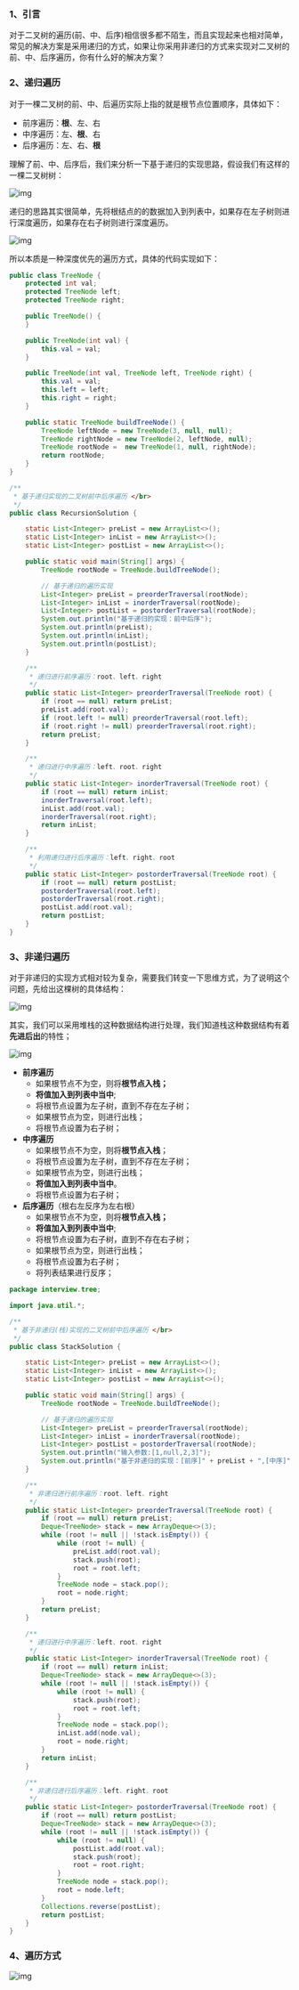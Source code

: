 ### 1、引言

对于二叉树的遍历(前、中、后序)相信很多都不陌生，而且实现起来也相对简单，常见的解决方案是采用递归的方式，如果让你采用非递归的方式来实现对二叉树的前、中、后序遍历，你有什么好的解决方案？

### 2、递归遍历

对于一棵二叉树的前、中、后遍历实际上指的就是根节点位置顺序，具体如下：

- 前序遍历：**根**、左、右
- 中序遍历：左、**根**、右
- 后序遍历：左、右、**根**

理解了前、中、后序后，我们来分析一下基于递归的实现思路，假设我们有这样的一棵二叉树树：

![img](http://assets.processon.com/chart_image/6391b4225175706dfec95152.png)

递归的思路其实很简单，先将根结点的的数据加入到列表中，如果存在左子树则进行深度遍历，如果存在右子树则进行深度遍历。

![img](http://assets.processon.com/chart_image/63928d6f1e08531f4196396a.png)

所以本质是一种深度优先的遍历方式，具体的代码实现如下：

```java
public class TreeNode {
    protected int val;
    protected TreeNode left;
    protected TreeNode right;

    public TreeNode() {
    }

    public TreeNode(int val) {
        this.val = val;
    }

    public TreeNode(int val, TreeNode left, TreeNode right) {
        this.val = val;
        this.left = left;
        this.right = right;
    }

    public static TreeNode buildTreeNode() {
        TreeNode leftNode = new TreeNode(3, null, null);
        TreeNode rightNode = new TreeNode(2, leftNode, null);
        TreeNode rootNode =  new TreeNode(1, null, rightNode);
        return rootNode;
    }
}

/**
 * 基于递归实现的二叉树前中后序遍历 </br>
 */
public class RecursionSolution {

    static List<Integer> preList = new ArrayList<>();
    static List<Integer> inList = new ArrayList<>();
    static List<Integer> postList = new ArrayList<>();

    public static void main(String[] args) {
        TreeNode rootNode = TreeNode.buildTreeNode();

        // 基于递归的遍历实现
        List<Integer> preList = preorderTraversal(rootNode);
        List<Integer> inList = inorderTraversal(rootNode);
        List<Integer> postList = postorderTraversal(rootNode);
        System.out.println("基于递归的实现：前中后序");
        System.out.println(preList);
        System.out.println(inList);
        System.out.println(postList);
    }

    /**
     * 递归进行前序遍历：root、left、right
     */
    public static List<Integer> preorderTraversal(TreeNode root) {
        if (root == null) return preList;
        preList.add(root.val);
        if (root.left != null) preorderTraversal(root.left);
        if (root.right != null) preorderTraversal(root.right);
        return preList;
    }

    /**
     * 递归进行中序遍历：left、root、right
     */
    public static List<Integer> inorderTraversal(TreeNode root) {
        if (root == null) return inList;
        inorderTraversal(root.left);
        inList.add(root.val);
        inorderTraversal(root.right);
        return inList;
    }

    /**
     * 利用递归进行后序遍历：left、right、root
     */
    public static List<Integer> postorderTraversal(TreeNode root) {
        if (root == null) return postList;
        postorderTraversal(root.left);
        postorderTraversal(root.right);
        postList.add(root.val);
        return postList;
    }
}
```

### 3、非递归遍历

对于非递归的实现方式相对较为复杂，需要我们转变一下思维方式，为了说明这个问题，先给出这棵树的具体结构：

![img](http://assets.processon.com/chart_image/6391b4225175706dfec95152.png)

其实，我们可以采用堆栈的这种数据结构进行处理，我们知道栈这种数据结构有着**先进后出**的特性；

![img](http://assets.processon.com/chart_image/63929266f346fb465a7d4664.png)

- **前序遍历**
  - 如果根节点不为空，则将**根节点入栈；**
  - **将值加入到列表中当中**;
  - 将根节点设置为左子树，直到不存在左子树；
  - 如果根节点为空，则进行出栈；
  - 将根节点设置为右子树；
- **中序遍历**
  - 如果根节点不为空，则将**根节点入栈**；
  - 将根节点设置为左子树，直到不存在左子树；
  - 如果根节点为空，则进行出栈；
  - **将值加入到列表中当中**。
  - 将根节点设置为右子树；
- **后序遍历**（根右左反序为左右根）
  - 如果根节点不为空，则将**根节点入栈；**
  - **将值加入到列表中当中**;
  - 将根节点设置为右子树，直到不存在右子树；
  - 如果根节点为空，则进行出栈；
  - 将根节点设置为右子树；
  - 将列表结果进行反序；

```java
package interview.tree;

import java.util.*;

/**
 * 基于非递归(栈)实现的二叉树前中后序遍历 </br>
 */
public class StackSolution {

    static List<Integer> preList = new ArrayList<>();
    static List<Integer> inList = new ArrayList<>();
    static List<Integer> postList = new ArrayList<>();

    public static void main(String[] args) {
        TreeNode rootNode = TreeNode.buildTreeNode();

        // 基于递归的遍历实现
        List<Integer> preList = preorderTraversal(rootNode);
        List<Integer> inList = inorderTraversal(rootNode);
        List<Integer> postList = postorderTraversal(rootNode);
        System.out.println("输入参数:[1,null,2,3]");
        System.out.println("基于非递归的实现：[前序]" + preList + ",[中序]" + inList + ",[后序]" + postList);
    }

    /**
     * 非递归进行前序遍历：root、left、right
     */
    public static List<Integer> preorderTraversal(TreeNode root) {
        if (root == null) return preList;
        Deque<TreeNode> stack = new ArrayDeque<>(3);
        while (root != null || !stack.isEmpty()) {
            while (root != null) {
                preList.add(root.val);
                stack.push(root);
                root = root.left;
            }
            TreeNode node = stack.pop();
            root = node.right;
        }
        return preList;
    }

    /**
     * 递归进行中序遍历：left、root、right
     */
    public static List<Integer> inorderTraversal(TreeNode root) {
        if (root == null) return inList;
        Deque<TreeNode> stack = new ArrayDeque<>(3);
        while (root != null || !stack.isEmpty()) {
            while (root != null) {
                stack.push(root);
                root = root.left;
            }
            TreeNode node = stack.pop();
            inList.add(node.val);
            root = node.right;
        }
        return inList;
    }

    /**
     * 非递归进行后序遍历：left、right、root
     */
    public static List<Integer> postorderTraversal(TreeNode root) {
        if (root == null) return postList;
        Deque<TreeNode> stack = new ArrayDeque<>(3);
        while (root != null || !stack.isEmpty()) {
            while (root != null) {
                postList.add(root.val);
                stack.push(root);
                root = root.right;
            }
            TreeNode node = stack.pop();
            root = node.left;
        }
        Collections.reverse(postList);
        return postList;
    }
}
```

### 4、遍历方式

![img](http://assets.processon.com/chart_image/639289a351757068e72348c2.png)
